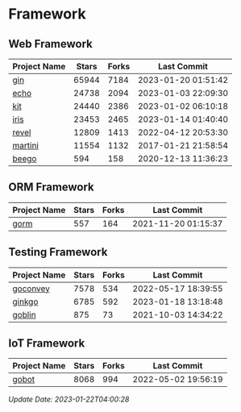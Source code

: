 # Framework

## Web Framework
| Project Name | Stars | Forks | Last Commit |
| ------------ | ----- | ----- | ----------- |
| [gin](https://github.com/gin-gonic/gin) | 65944 | 7184 | 2023-01-20 01:51:42 |
| [echo](https://github.com/labstack/echo) | 24738 | 2094 | 2023-01-03 22:09:30 |
| [kit](https://github.com/go-kit/kit) | 24440 | 2386 | 2023-01-02 06:10:18 |
| [iris](https://github.com/kataras/iris) | 23453 | 2465 | 2023-01-14 01:40:40 |
| [revel](https://github.com/revel/revel) | 12809 | 1413 | 2022-04-12 20:53:30 |
| [martini](https://github.com/go-martini/martini) | 11554 | 1132 | 2017-01-21 21:58:54 |
| [beego](https://github.com/astaxie/beego) | 594 | 158 | 2020-12-13 11:36:23 |

## ORM Framework
| Project Name | Stars | Forks | Last Commit |
| ------------ | ----- | ----- | ----------- |
| [gorm](https://github.com/jinzhu/gorm) | 557 | 164 | 2021-11-20 01:15:37 |

## Testing Framework
| Project Name | Stars | Forks | Last Commit |
| ------------ | ----- | ----- | ----------- |
| [goconvey](https://github.com/smartystreets/goconvey) | 7578 | 534 | 2022-05-17 18:39:55 |
| [ginkgo](https://github.com/onsi/ginkgo) | 6785 | 592 | 2023-01-18 13:18:48 |
| [goblin](https://github.com/franela/goblin) | 875 | 73 | 2021-10-03 14:34:22 |

## IoT Framework
| Project Name | Stars | Forks | Last Commit |
| ------------ | ----- | ----- | ----------- |
| [gobot](https://github.com/hybridgroup/gobot) | 8068 | 994 | 2022-05-02 19:56:19 |

*Update Date: 2023-01-22T04:00:28*